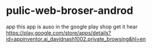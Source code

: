 # pulic-web-broser-androd
app
this app is auso in the google play shop
get it hear https://play.google.com/store/apps/details?id=appinventor.ai_davidnash1002.private_browsing&hl=en
